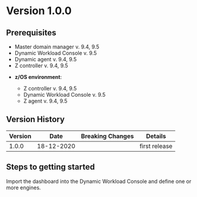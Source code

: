 # Version 1.0.0

## Prerequisites

* Master domain manager v. 9.4, 9.5
* Dynamic Workload Console v. 9.5
* Dynamic agent v. 9.4, 9.5
* Z controller v. 9.4, 9.5

- **z/OS environment**:

  * Z controller v. 9.4, 9.5
  * Dynamic Workload Console v. 9.5
  * Z agent v. 9.4, 9.5


## Version History

| Version            | Date           | Breaking Changes | Details             |
| -------            | -----          | ---------------- | -------             |
| 1.0.0              | 18-12-2020     |                  | first release       |
     


## Steps to getting started

Import the dashboard into the Dynamic Workload Console and define one or more engines.